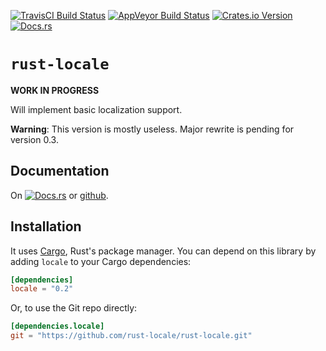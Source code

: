 [![TravisCI Build Status](https://travis-ci.org/rust-locale/rust-locale.svg?branch=master)](https://travis-ci.org/rust-locale/rust-locale)
[![AppVeyor Build Status](https://ci.appveyor.com/api/projects/status/xb23rxc48wrmwq6q/branch/master?svg=true)](https://ci.appveyor.com/project/jan-hudec/rust-locale/branch/master)
[![Crates.io Version](https://img.shields.io/crates/v/locale.svg)](https://crates.io/crates/locale)
[![Docs.rs](https://docs.rs/locale/badge.svg)](https://docs.rs/locale/)

# `rust-locale`

**WORK IN PROGRESS**

Will implement basic localization support.

**Warning**: This version is mostly useless. Major rewrite is pending for version 0.3.

## Documentation

On [![Docs.rs](https://docs.rs/locale/badge.svg)](https://docs.rs/locale/) or [github](https://rust-locale.github.io/rust-locale/locale/).

## Installation

It uses [Cargo](http://crates.io/), Rust's package manager. You can
depend on this library by adding `locale` to your Cargo dependencies:

```toml
[dependencies]
locale = "0.2"
```

Or, to use the Git repo directly:

```toml
[dependencies.locale]
git = "https://github.com/rust-locale/rust-locale.git"
```
